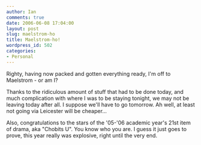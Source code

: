 ```yaml
---
author: Ian
comments: true
date: 2006-06-08 17:04:00
layout: post
slug: maelstrom-ho
title: Maelstrom-ho!
wordpress_id: 502
categories:
- Personal
---
```


Righty, having now packed and gotten everything ready, I'm off to Maelstrom - or am I?  

Thanks to the ridiculous amount of stuff that had to be done today, and much complication with where I was to be staying tonight, we may not be leaving today after all.  I suppose we'll have to go tomorrow. Ah well, at least not going via Leicester will be cheaper...  

Also, congratulations to the stars of the '05-'06 academic year's 21st item of drama, aka "Chobits U".  You know who you are.  I guess it just goes to prove, this year really was explosive, right until the very end.
